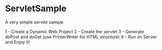 # ServletSample
A very simple servlet sample

1 - Create a Dynamic Web Project
2 - Create the servlet
3 - Generate doPost and doGet (use PrinterWriter for HTML structure)
4 - Run on Server and Enjoy it!
